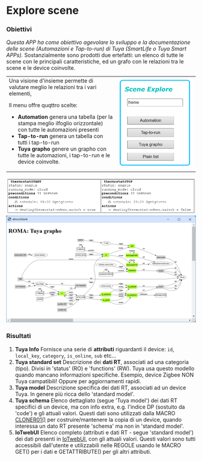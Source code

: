# Explore scene

### Obiettivi
_Questa APP ha come obiettivo agevolare lo sviluppo e la documentazione delle scene (Automazioni e Tap-to-run) di Tuya (SmartLife o Tuya Smart APPs)._
Sostanzialmente sono prodotti due ertefatti: un elenco di tutte le scene con le principali caratteristiche, ed un grafo con le relazioni tra le scene e le device coinvolte. 

<table width = "100%"><tr><td>
Una visione d'insieme permette di valutare meglio le relazioni tra i vari elementi,

Il menu offre quqttro scelte:<br>
* **Automation** genera una tabella (per la stampa meglio ilfoglio orizzontale) con tutte le automazioni presenti 
* **Tap-to-run** genera un tabella con tutti i tap-to-run
* **Tuya grapho** genere un grapho con tutte le automazioni, i tap-to-run e le device coinvolte.

</td><td   width="200pt">
<img src="https://github.com/msillano/IoTwebUI/blob/main/pics/scene01d.png?raw=true">
</td></tr></table>

![](https://github.com/msillano/IoTwebUI/blob/main/pics/Scene01b.png?raw=true)
![](https://github.com/msillano/IoTwebUI/blob/main/pics/scene01a.png?raw=true)
### Risultati

1. **Tuya Info**
Fornisce una serie di **attributi** riguardanti il device: `id`, `local_key`, `category`, `is_online`, `sub` etc...
2. **Tuya standard set** 
Descrizione dei **dati RT**, associati ad una categoria (tipo). Divisi in 'status' (RO) e 'functions' (RW). Tuya usa questo modello quando mancano informazioni specifiche. Esempio, device Zigbee NON Tuya campatibili! Oppure per aggiornamenti rapidi.
3. **Tuya model**
Descrizione specifica dei dati RT, associati ad un device Tuya. In genere più ricca dello 'standard model'.
4. **Tuya schema**
Elenco dettagliato (segue 'Tuya model') dei dati RT specifici di un device, ma con info extra, e.g. l'indice DP (sostuito da 'code') e gli attuali valori. Questi dati sono utilizzati dalla MACRO [CLONER01()](sillano/IoTwebUI/blob/main/addon/cloner01-leggimi.md) per costruire/mantenere la copia di un device, quando interessa un dato RT presente 'schema' ma non in 'standard model'. 
5. **IoTwebUI**
Elenco completo (attributi e dati RT - segue 'standard model') dei dati presenti in [IoTwebUI](https://github.com/msillano/IoTwebUI), con gli attuali valori. Questi valori sono tutti accessibili dall'utente e utilizzabili nelle REGOLE usando le MACRO GET() per i dati e GETATTRIBUTE() per gli altri attributi.


   




